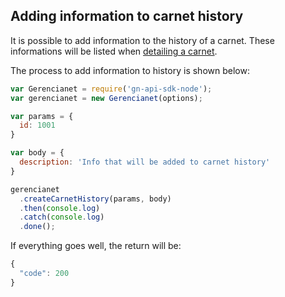 ## Adding information to carnet history

It is possible to add information to the history of a carnet. These informations will be listed when [detailing a carnet](https://github.com/gerencianet/gn-api-sdk-node/tree/master/docs/carnet-detailing.md).

The process to add information to history is shown below:


```js
var Gerencianet = require('gn-api-sdk-node');
var gerencianet = new Gerencianet(options);

var params = {
  id: 1001
}

var body = {
  description: 'Info that will be added to carnet history'
}

gerencianet
  .createCarnetHistory(params, body)
  .then(console.log)
  .catch(console.log)
  .done();
```

If everything goes well, the return will be:

```js
{
  "code": 200
}
```
